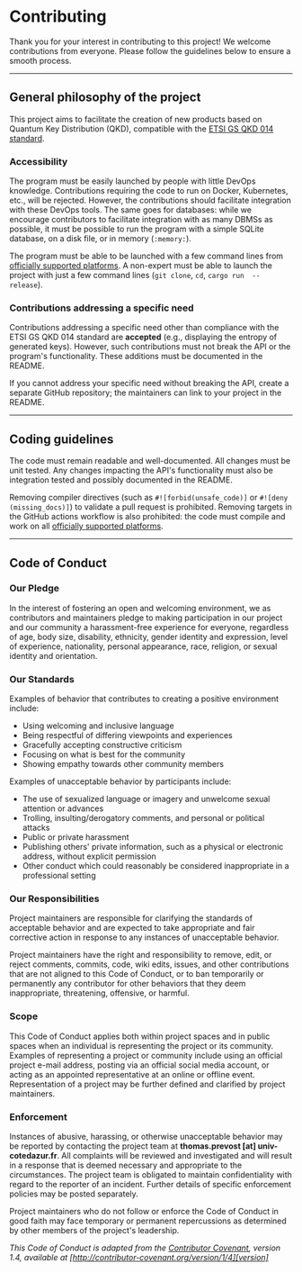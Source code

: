 # Contributing

Thank you for your interest in contributing to this project! We welcome contributions from everyone. Please follow the guidelines below to ensure a smooth process.

---

## General philosophy of the project

This project aims to facilitate the creation of new products based on Quantum Key Distribution (QKD), compatible 
with the [ETSI GS QKD 014 standard](docs/etsi_qkd_standard_definition.pdf).

### Accessibility

The program must be easily launched by people with little DevOps knowledge. Contributions requiring the code to run 
on Docker, Kubernetes, etc., will be rejected. However, the contributions should facilitate integration with these 
DevOps tools. The same goes for databases: while we encourage contributors 
to facilitate integration with as many DBMSs as possible, it must be possible to run the program with a simple SQLite database, on a disk file, or in memory (`:memory:`). 

The program must be able to be launched with a few command lines from 
[officially supported platforms](README.md#supported-platforms). A non-expert must be able to launch the 
project with just a few command lines (`git clone`, `cd`, `cargo run 
--release`).

### Contributions addressing a specific need

Contributions addressing a specific need other than compliance with the ETSI 
GS QKD 014 standard are **accepted** (e.g., displaying the entropy of 
generated keys). However, such contributions must not break the API or the 
program's functionality. These additions must be documented in the README.

If you cannot address your specific need without breaking the API, create a separate GitHub repository; the maintainers can link to your project in the README.

---

## Coding guidelines

The code must remain readable and well-documented. All changes must be unit tested. Any changes impacting the API's functionality must also be integration tested and possibly documented in the README.

Removing compiler directives (such as `#![forbid(unsafe_code)]` or `#![deny
(missing_docs)]`) to validate a pull request is prohibited. Removing targets 
in the GitHub actions workflow is also prohibited: the code must compile and work on all [officially supported platforms](README.md#supported-platforms).

---

## Code of Conduct

### Our Pledge

In the interest of fostering an open and welcoming environment, we as contributors and maintainers pledge to making 
participation in our project and our community a harassment-free experience for everyone, regardless of age, body 
size, disability, ethnicity, gender identity and expression, level of experience, nationality, personal appearance, race, religion, or sexual identity and orientation.  

### Our Standards

Examples of behavior that contributes to creating a positive environment include:

* Using welcoming and inclusive language
* Being respectful of differing viewpoints and experiences
* Gracefully accepting constructive criticism
* Focusing on what is best for the community
* Showing empathy towards other community members

Examples of unacceptable behavior by participants include:

* The use of sexualized language or imagery and unwelcome sexual attention or
  advances
* Trolling, insulting/derogatory comments, and personal or political attacks
* Public or private harassment
* Publishing others' private information, such as a physical or electronic
  address, without explicit permission
* Other conduct which could reasonably be considered inappropriate in a
  professional setting

### Our Responsibilities

Project maintainers are responsible for clarifying the standards of acceptable
behavior and are expected to take appropriate and fair corrective action in
response to any instances of unacceptable behavior.

Project maintainers have the right and responsibility to remove, edit, or
reject comments, commits, code, wiki edits, issues, and other contributions
that are not aligned to this Code of Conduct, or to ban temporarily or
permanently any contributor for other behaviors that they deem inappropriate,
threatening, offensive, or harmful.

### Scope

This Code of Conduct applies both within project spaces and in public spaces
when an individual is representing the project or its community. Examples of
representing a project or community include using an official project e-mail
address, posting via an official social media account, or acting as an appointed
representative at an online or offline event. Representation of a project may be
further defined and clarified by project maintainers.

### Enforcement

Instances of abusive, harassing, or otherwise unacceptable behavior may be
reported by contacting the project team at **thomas.prevost \[at\] univ-cotedazur.fr**. All
complaints will be reviewed and investigated and will result in a response that
is deemed necessary and appropriate to the circumstances. The project team is
obligated to maintain confidentiality with regard to the reporter of an incident.
Further details of specific enforcement policies may be posted separately.

Project maintainers who do not follow or enforce the Code of Conduct in good
faith may face temporary or permanent repercussions as determined by other
members of the project's leadership.

_This Code of Conduct is adapted from the [Contributor Covenant][homepage], version 1.4, available at [http://contributor-covenant.org/version/1/4][version]_

[homepage]: http://contributor-covenant.org
[version]: http://contributor-covenant.org/version/1/4/